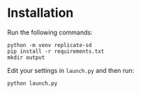 # Installation

Run the following commands:

```
python -m venv replicate-sd
pip install -r requirements.txt
mkdir output
```

Edit your settings in `launch.py` and then run:

```
python launch.py
```
